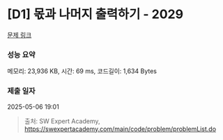 # [D1] 몫과 나머지 출력하기 - 2029 

[문제 링크](https://swexpertacademy.com/main/code/problem/problemDetail.do?contestProbId=AV5QGNvKAtEDFAUq) 

### 성능 요약

메모리: 23,936 KB, 시간: 69 ms, 코드길이: 1,634 Bytes

### 제출 일자

2025-05-06 19:01



> 출처: SW Expert Academy, https://swexpertacademy.com/main/code/problem/problemList.do